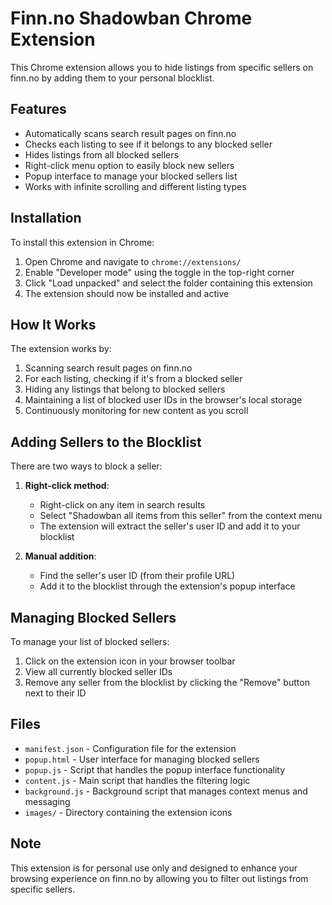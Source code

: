 # Finn.no Shadowban Chrome Extension

This Chrome extension allows you to hide listings from specific sellers on finn.no by adding them to your personal blocklist.

## Features

- Automatically scans search result pages on finn.no
- Checks each listing to see if it belongs to any blocked seller
- Hides listings from all blocked sellers
- Right-click menu option to easily block new sellers
- Popup interface to manage your blocked sellers list
- Works with infinite scrolling and different listing types

## Installation

To install this extension in Chrome:

1. Open Chrome and navigate to `chrome://extensions/`
2. Enable "Developer mode" using the toggle in the top-right corner
3. Click "Load unpacked" and select the folder containing this extension
4. The extension should now be installed and active

## How It Works

The extension works by:
1. Scanning search result pages on finn.no
2. For each listing, checking if it's from a blocked seller
3. Hiding any listings that belong to blocked sellers
4. Maintaining a list of blocked user IDs in the browser's local storage
5. Continuously monitoring for new content as you scroll

## Adding Sellers to the Blocklist

There are two ways to block a seller:

1. **Right-click method**: 
   - Right-click on any item in search results
   - Select "Shadowban all items from this seller" from the context menu
   - The extension will extract the seller's user ID and add it to your blocklist

2. **Manual addition**:
   - Find the seller's user ID (from their profile URL)
   - Add it to the blocklist through the extension's popup interface

## Managing Blocked Sellers

To manage your list of blocked sellers:

1. Click on the extension icon in your browser toolbar
2. View all currently blocked seller IDs
3. Remove any seller from the blocklist by clicking the "Remove" button next to their ID

## Files

- `manifest.json` - Configuration file for the extension
- `popup.html` - User interface for managing blocked sellers
- `popup.js` - Script that handles the popup interface functionality
- `content.js` - Main script that handles the filtering logic
- `background.js` - Background script that manages context menus and messaging
- `images/` - Directory containing the extension icons

## Note

This extension is for personal use only and designed to enhance your browsing experience on finn.no by allowing you to filter out listings from specific sellers.
